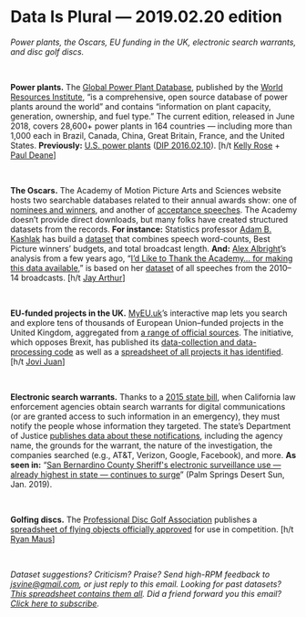 Data Is Plural — 2019.02.20 edition
===================================

*Power plants, the Oscars, EU funding in the UK, electronic search warrants, and disc golf discs.*

&nbsp;

**Power plants.** The [Global Power Plant Database](http://datasets.wri.org/dataset/globalpowerplantdatabase), published by the [World Resources Institute](https://www.wri.org/our-work), “is a comprehensive, open source database of power plants around the world” and contains “information on plant capacity, generation, ownership, and fuel type.” The current edition, released in June 2018, covers 28,600+ power plants in 164 countries — including more than 1,000 each in Brazil, Canada, China, Great Britain, France, and the United States. **Previously:** [U.S. power plants](https://www.eia.gov/electricity/data/eia923/) ([DIP 2016.02.10](https://tinyletter.com/data-is-plural/letters/data-is-plural-2016-02-10-edition)). [h/t [Kelly Rose](https://www.linkedin.com/in/kelly-rose-44237bb6/) + [Paul Deane](https://www.linkedin.com/feed/update/urn:li:activity:6499389420544892928)]

&nbsp;

**The Oscars.** The Academy of Motion Picture Arts and Sciences website hosts two searchable databases related to their annual awards show: one of [nominees and winners](http://awardsdatabase.oscars.org/), and another of [acceptance speeches](http://aaspeechesdb.oscars.org/). The Academy doesn’t provide direct downloads, but many folks have created structured datasets from the records. **For instance:** Statistics professor [Adam B. Kashlak](https://sites.ualberta.ca/~kashlak/) has build a [dataset](https://sites.ualberta.ca/~kashlak/kashCodeData.html) that combines speech word-counts, Best Picture winners’ budgets, and total broadcast length. **And:** [Alex Albright](https://thelittledataset.com/about/)’s analysis from a few years ago, “[I’d Like to Thank the Academy… for making this data available](https://thelittledataset.com/2015/02/19/id-like-to-thank-the-academy-for-making-this-data-available/),” is based on her [dataset](https://github.com/apalbright/Oscars/blob/master/raw_data/oscars_10-14.csv) of all speeches from the 2010–14 broadcasts. [h/t [Jay Arthur](https://www.qimacros.com/about-knowware/jay-arthur-tqm-lean-six-sigma/)]

&nbsp;

**EU-funded projects in the UK.** [MyEU.uk](https://www.myeu.uk/)’s interactive map lets you search and explore tens of thousands of European Union–funded projects in the United Kingdom, aggregated from [a range of official sources](https://www.myeu.uk/about/). The initiative, which opposes Brexit, has published its [data-collection and data-processing code](https://github.com/TechForUK/my_eu) as well as a [spreadsheet of all projects it has identified](https://docs.google.com/spreadsheets/d/1doQnfcwxIBdTM1mecBevEt_4Vgih06fy_lWSZl0Hwac/edit#gid=0). [h/t [Jovi Juan](https://twitter.com/daoofj)]

&nbsp;

**Electronic search warrants.** Thanks to a [2015 state bill](https://www.lawfareblog.com/so-whats-california-electronic-communications-privacy-act), when California law enforcement agencies obtain search warrants for digital communications (or are granted access to such information in an emergency), they must notify the people whose information they targeted. The state’s Department of Justice [publishes data about these notifications](https://openjustice.doj.ca.gov/data), including the agency name, the grounds for the warrant, the nature of the investigation, the companies searched (e.g., AT&T, Verizon, Google, Facebook), and more. **As seen in:** “[San Bernardino County Sheriff's electronic surveillance use — already highest in state — continues to surge](https://www.desertsun.com/story/news/crime_courts/2019/01/10/san-bernardino-county-sheriffs-department-searches-electronic-property-up/2542376002/)” (Palm Springs Desert Sun, Jan. 2019).

&nbsp;

**Golfing discs.** The [Professional Disc Golf Association](https://www.pdga.com/introduction) publishes a [spreadsheet of flying objects officially approved](https://www.pdga.com/documents/pdga-approved-targets) for use in competition. [h/t [Ryan Maus](https://twitter.com/RPMaus)]

&nbsp;

*Dataset suggestions? Criticism? Praise? Send high-RPM feedback to <jsvine@gmail.com>, or just reply to this email. Looking for past datasets? [This spreadsheet contains them all](https://docs.google.com/spreadsheets/d/1wZhPLMCHKJvwOkP4juclhjFgqIY8fQFMemwKL2c64vk). Did a friend forward you this email? [Click here to subscribe](https://tinyletter.com/data-is-plural).*